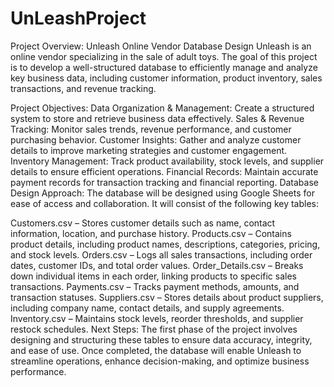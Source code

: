 # UnLeashProject

Project Overview: Unleash Online Vendor Database Design
Unleash is an online vendor specializing in the sale of adult toys. The goal of this project is to develop a well-structured database to efficiently manage and analyze key business data, including customer information, product inventory, sales transactions, and revenue tracking.

Project Objectives:
Data Organization & Management: Create a structured system to store and retrieve business data effectively.
Sales & Revenue Tracking: Monitor sales trends, revenue performance, and customer purchasing behavior.
Customer Insights: Gather and analyze customer details to improve marketing strategies and customer engagement.
Inventory Management: Track product availability, stock levels, and supplier details to ensure efficient operations.
Financial Records: Maintain accurate payment records for transaction tracking and financial reporting.
Database Design Approach:
The database will be designed using Google Sheets for ease of access and collaboration. It will consist of the following key tables:

Customers.csv – Stores customer details such as name, contact information, location, and purchase history.
Products.csv – Contains product details, including product names, descriptions, categories, pricing, and stock levels.
Orders.csv – Logs all sales transactions, including order dates, customer IDs, and total order values.
Order_Details.csv – Breaks down individual items in each order, linking products to specific sales transactions.
Payments.csv – Tracks payment methods, amounts, and transaction statuses.
Suppliers.csv – Stores details about product suppliers, including company name, contact details, and supply agreements.
Inventory.csv – Maintains stock levels, reorder thresholds, and supplier restock schedules.
Next Steps:
The first phase of the project involves designing and structuring these tables to ensure data accuracy, integrity, and ease of use. Once completed, the database will enable Unleash to streamline operations, enhance decision-making, and optimize business performance.
